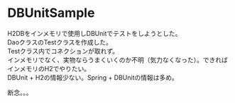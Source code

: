 # DBUnitSample

H2DBをインメモリで使用しDBUnitでテストをしようとした。  
DaoクラスのTestクラスを作成した。  
Testクラス内でコネクションが取れず。  
インメモリでなく、実物ならうまくいくのか不明（気力なくなった）。できればインメモリのH2でやりたい。  
DBUnit + H2の情報少ない。Spring + DBUnitの情報は多め。  

断念。。。
